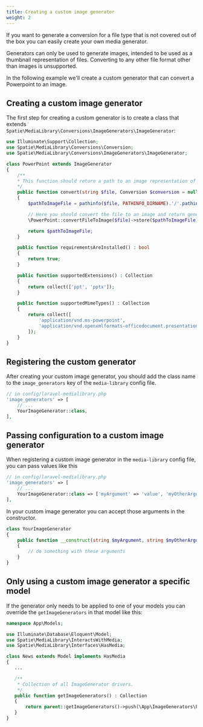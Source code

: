 ```yaml
---
title: Creating a custom image generator
weight: 2
---
```


If you want to generate a conversion for a file type that is not covered out of the box you can easily create your own  media generator.

Generators can only be used to generate images, intended to be used as a thumbnail representation of files. Converting to any other file format other than images is unsupported.

In the following example we'll create a custom generator that can convert a Powerpoint to an image.

## Creating a custom image generator

The first step for creating a custom generator is to create a class that extends `Spatie\MediaLibrary\Conversions\ImageGenerators\ImageGenerator`:

```php
use Illuminate\Support\Collection;
use Spatie\MediaLibrary\Conversions\Conversion;
use Spatie\MediaLibrary\Conversions\ImageGenerators\ImageGenerator;

class PowerPoint extends ImageGenerator
{
    /**
    * This function should return a path to an image representation of the given file.
    */
    public function convert(string $file, Conversion $conversion = null) : string
    {
        $pathToImageFile = pathinfo($file, PATHINFO_DIRNAME).'/'.pathinfo($file, PATHINFO_FILENAME).'.jpg';

        // Here you should convert the file to an image and return generated conversion path.
        \PowerPoint::convertFileToImage($file)->store($pathToImageFile);

        return $pathToImageFile;
    }

    public function requirementsAreInstalled() : bool
    {
        return true;
    }

    public function supportedExtensions() : Collection
    {
        return collect(['ppt', 'pptx']);
    }

    public function supportedMimeTypes() : Collection
    {
        return collect([
            'application/vnd.ms-powerpoint',
            'application/vnd.openxmlformats-officedocument.presentationml.presentation'
        ]);
    }
}
```

## Registering the custom generator

After creating your custom image generator, you should add the class name to the `image_generators` key of the `media-library` config file.

```php
// in config/laravel-medialibrary.php
'image_generators' => [
    // ...
    YourImageGenerator::class,
], 
```

## Passing configuration to a custom image generator

When registering a custom image generator in the `media-library` config file, you can pass values like this

```php
// in config/laravel-medialibrary.php
'image_generators' => [
    // ...
    YourImageGenerator::class => ['myArgument' => 'value', 'myOtherArgument' => 'otherValue'],
], 
```

In your custom image generator you can accept those arguments in the constructor.

```php
class YourImageGenerator
{
    public function __construct(string $myArgument, string $myOtherArgument)
    {
        // do something with these arguments
    }
}
```

## Only using a custom image generator a specific model

If the generator only needs to be applied to one of your models you can override the `getImageGenerators` in that model like this:

```php
namespace App\Models;

use Illuminate\Database\Eloquent\Model;
use Spatie\MediaLibrary\InteractsWithMedia;
use Spatie\MediaLibrary\Interfaces\HasMedia;

class News extends Model implements HasMedia
{
   ...

   /**
    * Collection of all ImageGenerator drivers.
    */
   public function getImageGenerators() : Collection
   {
       return parent::getImageGenerators()->push(\App\ImageGenerators\PowerPoint::class);
   }
}
```

